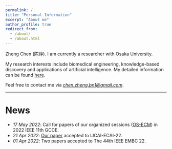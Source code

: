 ```yaml
---
permalink: /
title: "Personal Information"
excerpt: "About me"
author_profile: true
redirect_from: 
  - /about/
  - /about.html
---
```


Zheng Chen (陈峥). I am currently a researcher with Osaka University.

My research interests include biomedical engineering, knowledge-based discovery and applications of artificial intelligence.
My detailed information can be found [here](https://scholar.google.com/citations?user=571LAh4AAAAJ&hl=en).

Feel free to contact me via *chen.zheng.bn1@gmail.com*.

****

News
======
* _17 May 2022_: Call for papers of our organized sessions ([OS-ECM](http://www.ieee-gcce.org/2022/organized.html#os-ecm)) in 2022 IEEE 11th GCCE.
* _21 Apr 2022_: [Our paper](https://arxiv.org/abs/2204.09840) accepted to IJCAI-ECAI-22.
* _01 Apr 2022_: Two papers accepted to The 44th IEEE EMBC 22.

